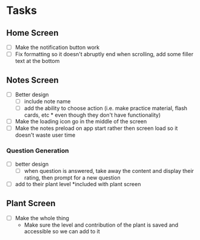 # Tasks

## Home Screen

- [ ] Make the notification button work
- [ ] Fix formatting so it doesn't abruptly end when scrolling, add some filler text at the bottom

## Notes Screen

- [ ] Better design
  - [ ] include note name
  - [ ] add the ability to choose action (i.e. make practice material, flash cards, etc \* even though they don't have functionality)
- [ ] Make the loading icon go in the middle of the screen
- [ ] Make the notes preload on app start rather then screen load so it doesn't waste user time

### Question Generation

- [ ] better design
  - [ ] when question is answered, take away the content and display their rating, then prompt for a new question
- [ ] add to their plant level \*included with plant screen

## Plant Screen

- [ ] Make the whole thing
  - Make sure the level and contribution of the plant is saved and accessible so we can add to it
